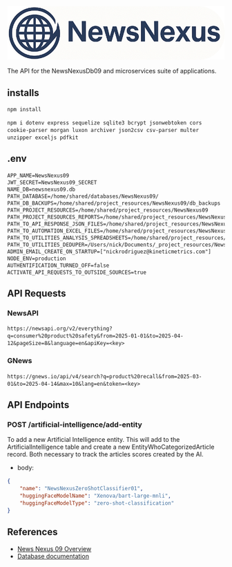 ![Logo](./docs/images/logoAndNameRound.png)

The API for the NewsNexusDb09 and microservices suite of applications.

## installs

```
npm install
```

`npm i dotenv express sequelize sqlite3 bcrypt jsonwebtoken cors cookie-parser morgan luxon archiver json2csv csv-parser multer unzipper exceljs pdfkit`

## .env

```
APP_NAME=NewsNexus09
JWT_SECRET=NewsNexus09_SECRET
NAME_DB=newsnexus09.db
PATH_DATABASE=/home/shared/databases/NewsNexus09/
PATH_DB_BACKUPS=/home/shared/project_resources/NewsNexus09/db_backups
PATH_PROJECT_RESOURCES=/home/shared/project_resources/NewsNexus09
PATH_PROJECT_RESOURCES_REPORTS=/home/shared/project_resources/NewsNexus09/reports
PATH_TO_API_RESPONSE_JSON_FILES=/home/shared/project_resources/NewsNexus09/api_response_json_files
PATH_TO_AUTOMATION_EXCEL_FILES=/home/shared/project_resources/NewsNexus09/utilities/automation_excel_files
PATH_TO_UTILITIES_ANALYSIS_SPREADSHEETS=/home/shared/project_resources/NewsNexus09/utilities/analysis_spreadsheets
PATH_TO_UTILITIES_DEDUPER=/Users/nick/Documents/_project_resources/NewsNexus09/utilities/deduper
ADMIN_EMAIL_CREATE_ON_STARTUP=["nickrodriguez@kineticmetrics.com"]
NODE_ENV=production
AUTHENTIFICATION_TURNED_OFF=false
ACTIVATE_API_REQUESTS_TO_OUTSIDE_SOURCES=true
```

## API Requests

### NewsAPI

`https://newsapi.org/v2/everything?q=consumer%20product%20safety&from=2025-01-01&to=2025-04-12&pageSize=8&language=en&apiKey=<key>`

### GNews

`https://gnews.io/api/v4/search?q=product%20recall&from=2025-03-01&to=2025-04-14&max=10&lang=en&token=<key>`

## API Endpoints

### POST /artificial-intelligence/add-entity

To add a new Artificial Intelligence entity. This will add to the ArtificialIntelligence table and create a new EntityWhoCategorizedArticle record. Both necessary to track the articles scores created by the AI.

- body:

```json
{
	"name": "NewsNexusZeroShotClassifier01",
	"huggingFaceModelName": "Xenova/bart-large-mnli",
	"huggingFaceModelType": "zero-shot-classification"
}
```

## References

- [News Nexus 09 Overview](./docs/NEWS_NEXUS_09.md)
- [Database documentation](./docs/DATABASE_OVERVIEW.md)
